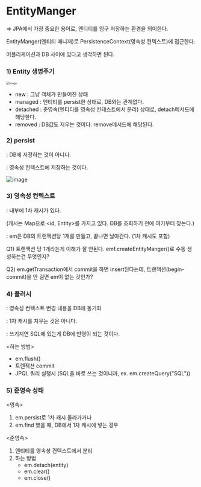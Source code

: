 # EntityManger

=> JPA에서 가장 중요한 용어로, 엔티티를 영구 저장하는 환경을 의미한다.

EntityManger(엔티티 매니저)로 PersistenceContext(영속성 컨텍스트)에 접근한다.

어플리케이션과 DB 사이에 있다고 생각하면 된다.



### 1) Entity 생명주기

<img src="https://user-images.githubusercontent.com/42775225/130232698-b56cd54c-74a0-4614-8da0-99807701b541.png" alt="image" style="zoom:50%;" />

- new : 그냥 객체가 만들어진 상태
- managed : 엔티티를 persist한 상태로, DB와는 관계없다.
- detached : 준영속(엔티티를 영속성 컨테스트에서 분리) 상태로, detach메서드에 해당한다.
- removed : DB값도 지우는 것이다. remove메서드에 해당된다.





### 2) persist

: DB에 저장하는 것이 아니다.

: 영속성 컨텍스트에 저장하는 것이다.



![image](https://user-images.githubusercontent.com/42775225/130234626-441fef47-1d94-4254-84e8-1cb85df0a3f8.png)



### 3) 영속성 컨텍스트

: 내부에 1차 캐시가 있다.

(캐시는 Map으로 \<id, Entity>를 가지고 있다. DB를 조회하기 전에 여기부터  찾는다.)

: em은 DB의 트랜잭션당 1개를 만들고, 끝나면 날아간다. (1차 캐시도 포함)

Q1) 트랜잭션 당 1개라는게 이해가 잘 안된다. emf.createEntityManger()로 수동 생성하는건 무엇인지?

Q2) em.getTransaction에서 commit을 하면 insert된다는데, 트랜잭션(begin-commit)을 안 걸면 em이 없는 것인가?





### 4) 플러시

: 영속성 컨텍스트 변경 내용을 DB에 동기화

: 1차 캐시를 지우는 것은 아니다.

: 쓰기지연 SQL에 있는게 DB에 반영이 되는 것이다.

\<하는 방법>

- em.flush()
- 트랜잭션 commit
- JPQL 쿼리 실행시 (SQL을 바로 쓰는 것이니까, ex. em.createQuery("SQL"))





### 5) 준영속 상태

<영속>

1. em.persist로 1차 캐시 올라가거나
2. em.find 했을 때, DB에서 1차 캐시에 넣는 경우

<준영속>

1. 엔티티를 영속성 컨텍스트에서 분리
2. 하는 방법 
   - em.detach(entity)
   - em.clear()
   - em.close()